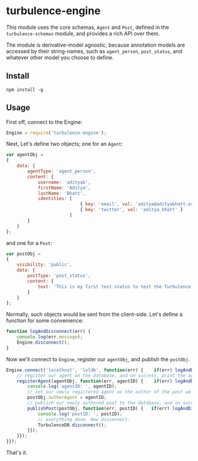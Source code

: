 turbulence-engine
=================

This module uses the core schemas, `Agent` and `Post`, defined in the `turbulence-schemas` module, and provides a rich API over them.

The module is derivative-model agnostic, because annotation models are accessed by their string-names, such as `agent_person`, `post_status`, and whatever other model you choose to define.

## Install

    npm install -g

## Usage

First off, connect to the Engine:
```js
Engine = require('turbulence-engine');
```

Next, Let's define two objects; one for an `Agent`:
```js
var agentObj = 
{
    data: {
        agentType: 'agent_person',
        content: {
            username: 'adityab',
            firstName: 'Aditya',
            lastName: 'Bhatt',
            identities: [ 
                            { key: 'email', val: 'aditya@adityabhatt.org' },
                            { key: 'twitter', val: 'aditya_bhatt' }
                        ]
        }
    }
};
```

and one for a `Post`:
```js
var postObj = 
{
    visibility: 'public',
    data: {
        postType: 'post_status',
        content: {
            text: 'This is my first test status to test the Turbulence extensible database.'
        }
    }
};
```

Normally, such objects would be sent from the client-side.
Let's define a function for some convenience:
```js
function logAndDisconnect(err) {
    console.log(err.message);
    Engine.disconnect();
}
```

Now we'll connect to `Engine`, register our `agentObj`, and publish the `postObj`.
```js
Engine.connect('localhost', 'loldb', function(err) {    if(err) logAndDisconnect(err);   else {
    // register our agent on the database, and on success, print the agent's ID
    registerAgent(agentObj, function(err, agentID) {    if(err) logAndDisconnect(err);  else {
        console.log('agentID: ', agentID);
        // set our newly registered agent as the author of the post we will publish
        postObj.authorAgent = agentID;
        // publish our newly authored post to the database, and on success, print the post's ID
        publishPost(postObj, function(err, postID) {   if(err) logAndDisconnect(err);  else {
            console.log('postID: ', postID);
            // everything done. Now disconnect.
            TurbulenceDB.disconnect();
        }});
    }});
}});
```
That's it.
